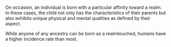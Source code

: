 On occasion, an individual is born with a particular affinity toward a realm. In these cases, the child not only has the characteristics of their parents but also exhibits unique physical and mental qualities as defined by their aspect.

While anyone of any ancestry can be born as a realmtouched, humans have a higher incidence rate than most.
